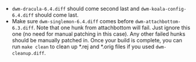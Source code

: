 - `dwm-dracula-6.4.diff` should come second last and `dwm-koala-config-6.4.diff` should come last.
- Make sure `dwm-singlemon-6.4.diff` comes before `dwm-attachbottom-6.3.diff`. Note that one hunk from attachbottom will fail. Just ignore this one (no need for manual patching in this case).
Any other failed hunks should be manually patched in.
Once your build is complete, you can run `make clean` to clean up *.rej and *.orig files if you used `dwm-cleanup.diff`.

